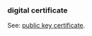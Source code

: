 ### digital certificate

<p class="c8"><span>See: </span><span class="c2"><a class="c3" href="#h.anf8g7aq0gk5">public key certificate</a></span><span class="c0">.</span></p>